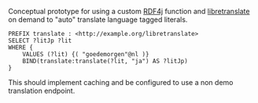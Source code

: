 Conceptual prototype for using a custom [RDF4j](https://rdf4j.eclipse.org/) function and [libretranslate](https://github.com/LibreTranslate/LibreTranslate) on demand to "auto" translate language tagged literals.


```sparql
PREFIX translate : <http://example.org/libretranslate>
SELECT ?litJp ?lit
WHERE {
    VALUES (?lit) {( "goedemorgen"@nl )}
    BIND(translate:translate(?lit, "ja") AS ?litJp)
}
```

This should implement caching and be configured to use a non demo translation endpoint.

